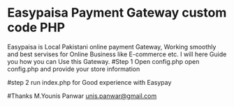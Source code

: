 # Easypaisa Payment Gateway custom code PHP
Easypaisa is Local Pakistani online payment Gateway, Working smoothly and best servises for Online Business like E-commerce etc.
I will here Guide you how you can Use  this Gateway.
#Step 1
Open config.php 
open config.php and provide your store information 

<?php
define("storeId", ""); //Store ID
define("daysToExpire", "2");  // Token Expiry Day
define("live", "no"); // yes if live
define("hashKey", ""); //hash key provided by Easypay
define("methods", ""); 
//MA_PAYMENT_METHOD
//OTC_PAYMENT_METHOD
//MA_PAYMENT_METHOD
//CC_PAYMENT_METHOD
//empty To use all
define("UrlBack", "http://localhost:8090/payfund/statusEasypay.php"); // URL where response returned 
?>

#step 2
run index.php for Good experience with Easypay

#Thanks
M.Younis Panwar
unis.panwar@gmail.com
